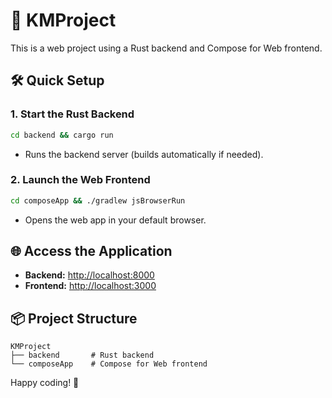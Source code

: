 # 🚀 KMProject

This is a web project using a Rust backend and Compose for Web frontend.

## 🛠️ Quick Setup

### 1. Start the Rust Backend

```bash
cd backend && cargo run
```

- Runs the backend server (builds automatically if needed).

### 2. Launch the Web Frontend

```bash
cd composeApp && ./gradlew jsBrowserRun
```

- Opens the web app in your default browser.

## 🌐 Access the Application

- **Backend:** [http://localhost:8000](http://localhost:8000)
- **Frontend:** [http://localhost:3000](http://localhost:3000)

## 📦 Project Structure

```
KMProject
├── backend       # Rust backend
└── composeApp    # Compose for Web frontend
```

Happy coding! 🎉